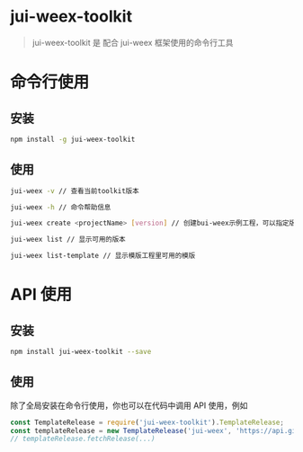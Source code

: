 # jui-weex-toolkit

> jui-weex-toolkit 是 配合 jui-weex 框架使用的命令行工具

# 命令行使用

## 安装

```bash
npm install -g jui-weex-toolkit
```

## 使用

```bash
jui-weex -v // 查看当前toolkit版本

jui-weex -h // 命令帮助信息

jui-weex create <projectName> [version] // 创建bui-weex示例工程，可以指定版本

jui-weex list // 显示可用的版本

jui-weex list-template // 显示模版工程里可用的模版

```

# API 使用

## 安装

```bash
npm install jui-weex-toolkit --save
```

## 使用

除了全局安装在命令行使用，你也可以在代码中调用 API 使用，例如

```js
const TemplateRelease = require('jui-weex-toolkit').TemplateRelease;
const templateRelease = new TemplateRelease('jui-weex', 'https://api.github.com/repos/welcome112s/jui-weex-template/releases');
// templateRelease.fetchRelease(...)
```
